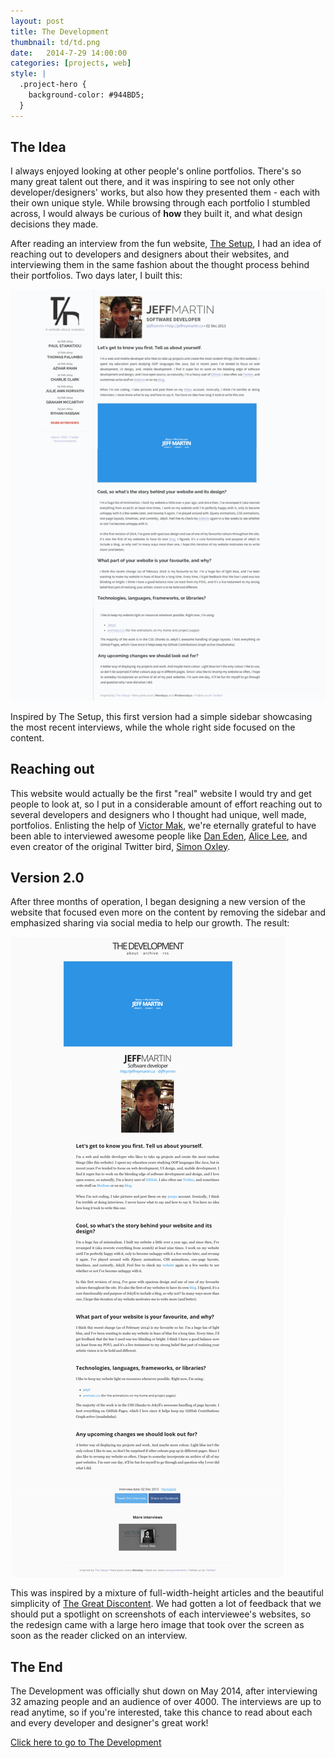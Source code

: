 ```yaml
---
layout: post
title: The Development
thumbnail: td/td.png
date:   2014-7-29 14:00:00
categories: [projects, web]
style: |
  .project-hero {
    background-color: #944BD5;
  }
---
```


## The Idea

I always enjoyed looking at other people's online portfolios. There's so many great talent out there, and it was inspiring to see not only other developer/designers' works, but also how they presented them - each with their own unique style. While browsing through each portfolio I stumbled across, I would always be curious of __how__ they built it, and what design decisions they made.

After reading an interview from the fun website, [The Setup](http://usesthis.com/), I had an idea of reaching out to developers and designers about their websites, and interviewing them in the same fashion about the thought process behind their portfolios. Two days later, I built this:


![old](/images/projects/td/td-old.png)

Inspired by The Setup, this first version had a simple sidebar showcasing the most recent interviews, while the whole right side focused on the content.

## Reaching out

This website would actually be the first "real" website I would try and get people to look at, so I put in a considerable amount of effort reaching out to several developers and designers who I thought had unique, well made, portfolios. Enlisting the help of [Victor Mak](http://victormakcy.com/), we're eternally grateful to have been able to interviewed awesome people like [Dan Eden](http://thedevelopment.co/posts/2013/12/07/dan-eden.html), [Alice Lee](http://the-development.github.io/thedevelopment/posts/2013/12/25/alice-lee.html), and even creator of the original Twitter bird, [Simon Oxley](http://the-development.github.io/thedevelopment/posts/2014/02/24/simon-oxley.html).

## Version 2.0

After three months of operation, I began designing a new version of the website that focused even more on the content by removing the sidebar and emphasized sharing via social media to help our growth. The result:

![icon](/images/projects/td/td-new.png)

This was inspired by a mixture of full-width-height articles and the beautiful simplicity of [The Great Discontent](http://thegreatdiscontent.com/). We had gotten a lot of feedback that we should put a spotlight on screenshots of each interviewee's websites, so the redesign came with a large hero image that took over the screen as soon as the reader clicked on an interview.

## The End

The Development was officially shut down on May 2014, after interviewing 32 amazing people and an audience of over 4000. The interviews are up to read anytime, so if you're interested, take this chance to read about each and every developer and designer's great work!

[Click here to go to The Development](http://the-development.github.io/thedevelopment/)
